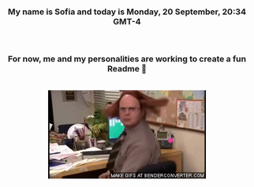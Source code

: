 


<div align="center">
<h3 >My name is Sofia and today is Monday, 20 September, 20:34 GMT-4</h3><br>
<h3 >For now, me and my personalities are working to create a fun Readme 👋
</h3><br>
<img src='img/dwight.gif' alt='working...'/>
</div>
